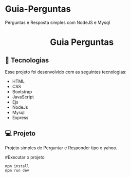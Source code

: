 # Guia-Perguntas
Perguntas e Resposta simples com NodeJS e Mysql
<h1 align="center">Guia Perguntas</h1>

## 🚀 Tecnologias

Esse projeto foi desenvolvido com as seguintes tecnologias:

- HTML
- CSS
- Bootstrap
- JavaScript
- Ejs
- NodeJs
- Mysql
- Express


## 💻 Projeto
<p align="justify">Projeto simples de Perguntar e Responder tipo o yahoo.</p>

#Executar o projeto
```
npm install 
npm run dev 
```

